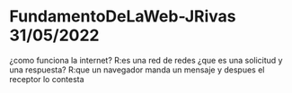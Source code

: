 # FundamentoDeLaWeb-JRivas 31/05/2022
¿como funciona la internet?
R:es una red de redes 
¿que es una solicitud y una respuesta?
R:que un navegador manda un mensaje y despues el receptor lo contesta
